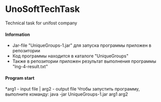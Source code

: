 # UnoSoftTechTask
Technical task for unifost company

#### Information
- Jar-file "UniqueGroups-1.jar" для запуска программы приложен в репозитории
- Код программы находится в каталоге "UniqueGroups"
- Также в репозитории приложен результат выполнения программы "lng-4-result.txt"

#### Program start
*arg1 - input file | arg2 - output file
Чтобы запустить программу, выполните команду: java -jar UniqueGroups-1.jar arg1 arg2 
